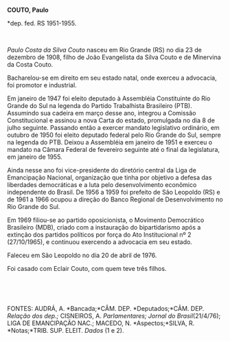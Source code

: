 **COUTO, Paulo**

\*dep. fed. RS 1951-1955.

 

*Paulo Costa da Silva Couto* nasceu em Rio Grande (RS) no dia 23 de
dezembro de 1908, filho de João Evangelista da Silva Couto e de
Minervina da Costa Couto.

Bacharelou-se em direito em seu estado natal, onde exerceu a advocacia,
foi promotor e industrial.

Em janeiro de 1947 foi eleito deputado à Assembléia Constituinte do Rio
Grande do Sul na legenda do Partido Trabalhista Brasileiro (PTB).
Assumindo sua cadeira em março desse ano, integrou a Comissão
Constitucional e assinou a nova Carta do estado, promulgada no dia 8 de
julho seguinte. Passando então a exercer mandato legislativo ordinário,
em outubro de 1950 foi eleito deputado federal pelo Rio Grande do Sul,
sempre na legenda do PTB. Deixou a Assembléia em janeiro de 1951 e
exerceu o mandato na Câmara Federal de fevereiro seguinte até o final da
legislatura, em janeiro de 1955.

Ainda nesse ano foi vice-presidente do diretório central da Liga de
Emancipação Nacional, organização que tinha por objetivo a defesa das
liberdades democráticas e a luta pelo desenvolvimento econômico
independente do Brasil. De 1956 a 1959 foi prefeito de São Leopoldo (RS)
e de 1961 a 1966 ocupou a direção do Banco Regional de Desenvolvimento
no Rio Grande do Sul.

Em 1969 filiou-se ao partido oposicionista, o Movimento Democrático
Brasileiro (MDB), criado com a instauração do bipartidarismo após a
extinção dos partidos políticos por força do Ato Institucional nº 2
(27/10/1965), e continuou exercendo a advocacia em seu estado.

Faleceu em São Leopoldo no dia 20 de abril de 1976.

Foi casado com Eclair Couto, com quem teve três filhos.

 

 

FONTES: AUDRÁ, A. *Bancada;*CÂM. DEP. *Deputados;*CÂM. DEP. *Relação dos
dep.;* CISNEIROS, A. *Parlamentares; Jornal do* *Brasil*(21/4/76); LIGA
DE EMANCIPAÇÃO NAC.; MACEDO, N. *Aspectos;*SILVA, R. *Notas;*TRIB. SUP.
ELEIT. *Dados* (1 e 2).

 

